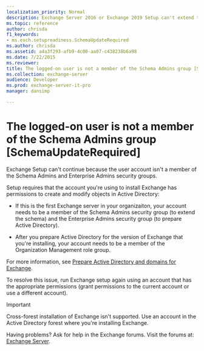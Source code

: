 ```yaml
---
localization_priority: Normal
description: Exchange Server 2016 or Exchange 2019 Setup can't extend the Active Directory schema because the account isn't a member of the Schema Admins and Enterprise Admins security groups.
ms.topic: reference
author: chrisda
f1_keywords:
- ms.exch.setupreadiness.SchemaUpdateRequired
ms.author: chrisda
ms.assetid: a4a3f293-afb9-4c00-aa07-c438238b6a98
ms.date: 7/22/2015
ms.reviewer: 
title: The logged-on user is not a member of the Schema Admins group [SchemaUpdateRequired]
ms.collection: exchange-server
audience: Developer
ms.prod: exchange-server-it-pro
manager: dansimp

---
```


# The logged-on user is not a member of the Schema Admins group [SchemaUpdateRequired]

Exchange Setup can't continue because the user account isn't a member of the Schema Admins and Enterprise Admins security groups.

Setup requires that the account you're using to install Exchange has permissions to create and modify objects in Active Directory:

- If this is the first Exchange server in your organizaiton, your account needs to be a member of the Schema Admins security group (to extend the schema) and the Enterprise Admins security group (to prepare Active Directory).

- After you prepare Active Directory for the version of Exchange that you're installing, your account needs to be a member of the Organization Management role group.

For more information, see [Prepare Active Directory and domains for Exchange](../prepare-ad-and-domains.md).

To resolve this issue, run Exchange setup again using an account that has the appropriate permissions (grant permissions to the current account or use a different account).

> [!IMPORTANT]
> Cross-forest installation of Exchange isn't supported. Use an account in the Active Directory forest where you're installing Exchange.

Having problems? Ask for help in the Exchange forums. Visit the forums at: [Exchange Server](https://go.microsoft.com/fwlink/p/?linkId=60612).
